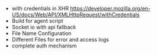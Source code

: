 - with credentials in XHR https://developer.mozilla.org/en-US/docs/Web/API/XMLHttpRequest/withCredentials
- Build for agent script
- Socket io with api fallback
- File Name Configuration
- Different Files for error and access logs
- complete auth mechanism



